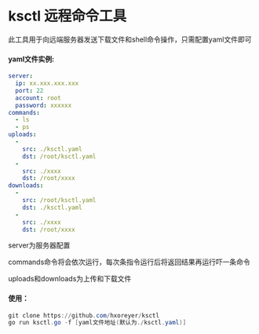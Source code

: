 # ksctl 远程命令工具

此工具用于向远端服务器发送下载文件和shell命令操作，只需配置yaml文件即可

#### yaml文件实例:

```yaml
server:
  ip: xx.xxx.xxx.xxx
  port: 22
  account: root
  password: xxxxxx
commands:
  - ls
  - ps
uploads:
  -
    src: ./ksctl.yaml
    dst: /root/ksctl.yaml
  -
    src: ./xxxx
    dst: /root/xxxx
downloads:
  -
    src: /root/ksctl.yaml
    dst: ./ksctl.yaml
  -
    src: ./xxxx
    dst: /root/xxxx
```

server为服务器配置

commands命令将会依次运行，每次条指令运行后将返回结果再运行吓一条命令

uploads和downloads为上传和下载文件

#### 使用：

```powershell
git clone https://github.com/hxoreyer/ksctl
go run ksctl.go -f [yaml文件地址(默认为./ksctl.yaml)]
```

